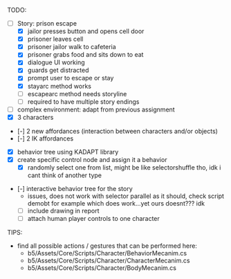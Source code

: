 TODO:
 - [ ] Story: prison escape
   - [x] jailor presses button and opens cell door
   - [x] prisoner leaves cell
   - [x] prisoner jailor walk to cafeteria
   - [x] prisoner grabs food and sits down to eat
   - [x] dialogue UI working
   - [x] guards get distracted
   - [x] prompt user to escape or stay
   - [x] stayarc method works
   - [ ] escapearc method needs storyline
   - [ ] required to have multiple story endings
 - [ ] complex environment: adapt from previous assignment
 - [x] 3 characters
 - [-] 2 new affordances (interaction between characters and/or objects)
 - [-] 2 IK affordances
 - [x] behavior tree using KADAPT library
 - [x] create specific control node and assign it a behavior
   -[x] randomly select one from list, might be like selectorshuffle tho, idk i cant think of another type 
 - [-] interactive behavior tree for the story
   - issues, does not work with selector parallel as it should, check script demobt for example which does work...yet ours doesnt??? idk 
   - [ ] include drawing in report
   - [ ] attach human player controls to one character

TIPS:
- find all possible actions / gestures that can be performed here:
	- b5/Assets/Core/Scripts/Character/BehaviorMecanim.cs
	- b5/Assets/Core/Scripts/Character/CharacterMecanim.cs
	- b5/Assets/Core/Scripts/Character/BodyMecanim.cs


